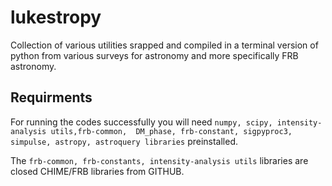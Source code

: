# lukestropy
Collection of various utilities srapped and compiled in a terminal version of python from various surveys for astronomy and more specifically FRB astronomy.

## Requirments
For running the codes successfully you will  need 
`numpy, scipy, intensity-analysis utils,frb-common,  DM_phase, frb-constant, sigpyproc3, simpulse, astropy, astroquery libraries` preinstalled. 

The `frb-common, frb-constants, intensity-analysis utils` libraries are closed CHIME/FRB libraries from GITHUB. 
